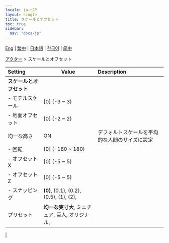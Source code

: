 ```yaml
---
locale: ja-rJP
layout: single
title: スケールとオフセット
toc: true
sidebar:
  nav: "docs-jp"
---
```

[Eng](/dancexr/menu/2025.4/actor/scale_&_offset) | [繁中](/tw/dancexr/menu/2025.4/actor/scale_&_offset) | [日本語](/jp/dancexr/menu/2025.4/actor/scale_&_offset) | [한국어](/kr/dancexr/menu/2025.4/actor/scale_&_offset) | [简中](/zh/dancexr/menu/2025.4/actor/scale_&_offset)

[アクター](../menu#アクター) > スケールとオフセット



| Setting | Value | Description |
| :--- | --- | :--- |
|**スケールとオフセット** | | 
|- モデルスケール | [0] (-3 ~ 3) | 
|- 地面オフセット | [0] (-2 ~ 2) | 
| 均一な高さ | ON | デフォルトスケールを平均的な人間のサイズに設定
|- 回転 | [0] (-180 ~ 180) | 
|- オフセットX | [0] (-5 ~ 5) | 
|- オフセットZ | [0] (-5 ~ 5) | 
|- スナッピング | **(0)**, (0.1), (0.2), (0.5), (1), (2),  | 
| プリセット | **均一な実寸大**, ミニチュア, 巨人, オリジナル,  |  |
|
